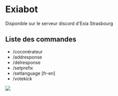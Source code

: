 # Exiabot
Disponible sur le serveur discord d'Exia Strasbourg

## Liste des commandes
* /coconérateur
* /addresponse
* /delresponse
* /setprefix
* /setlanguage [fr-en]
* /votekick
<img src="https://i.imgur.com/JL7HYck.jpg">
